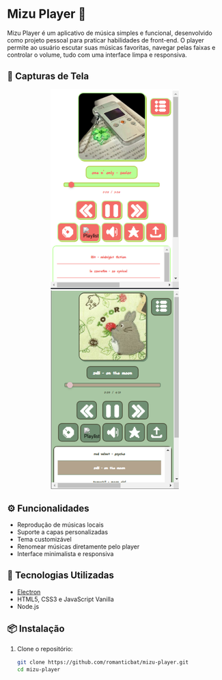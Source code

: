 # Mizu Player 🎵

Mizu Player é um aplicativo de música simples e funcional, desenvolvido como projeto pessoal para praticar habilidades de front-end. O player permite ao usuário escutar suas músicas favoritas, navegar pelas faixas e controlar o volume, tudo com uma interface limpa e responsiva.

<h2>📸 Capturas de Tela</h2>

<p align="center">
  <img src="src/assets/exemple1.png" alt="Exemplo 1" width="300"/> 
  <img src="src/assets/exemple2.png" alt="Exemplo 2" width="300"/> 
</p>


## ⚙️ Funcionalidades

- Reprodução de músicas locais
- Suporte a capas personalizadas
- Tema customizável
- Renomear músicas diretamente pelo player
- Interface minimalista e responsiva

## 🚀 Tecnologias Utilizadas

- [Electron](https://www.electronjs.org/)
- HTML5, CSS3 e JavaScript Vanilla
- Node.js

## 📦 Instalação

1. Clone o repositório:
   ```bash
   git clone https://github.com/romanticbat/mizu-player.git
   cd mizu-player